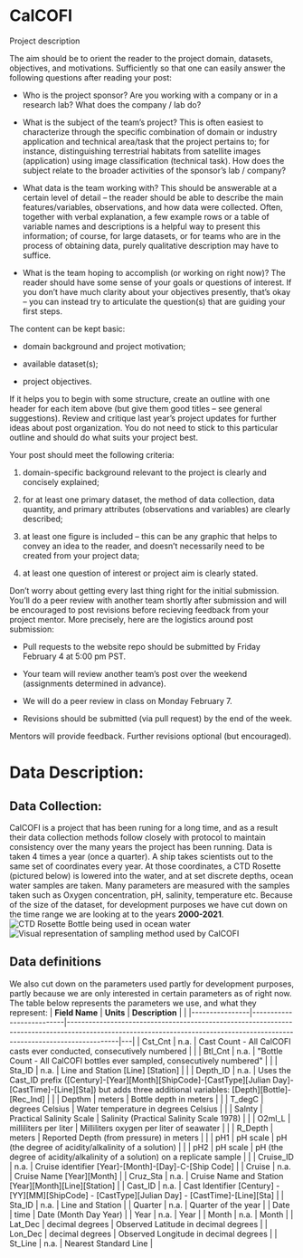 # CalCOFI
Project description

The aim should be to orient the reader to the project domain, datasets, objectives, and motivations. Sufficiently so that one can easily answer the following questions after reading your post:

- Who is the project sponsor? Are you working with a company or in a research lab? What does the company / lab do?

- What is the subject of the team’s project? This is often easiest to characterize through the specific combination of domain or industry application and technical area/task that the project pertains to; for instance, distinguishing terrestrial habitats from satellite images (application) using image classification (technical task). How does the subject relate to the broader activities of the sponsor’s lab / company?

- What data is the team working with? This should be answerable at a certain level of detail – the reader should be able to describe the main features/variables, observations, and how data were collected. Often, together with verbal explanation, a few example rows or a table of variable names and descriptions is a helpful way to present this information; of course, for large datasets, or for teams who are in the process of obtaining data, purely qualitative description may have to suffice.

- What is the team hoping to accomplish (or working on right now)? The reader should have some sense of your goals or questions of interest. If you don’t have much clarity about your objectives presently, that’s okay – you can instead try to articulate the question(s) that are guiding your first steps.

The content can be kept basic:

- domain background and project motivation;

- available dataset(s);

- project objectives.

If it helps you to begin with some structure, create an outline with one header for each item above (but give them good titles – see general suggestions). Review and critique last year’s project updates for further ideas about post organization. You do not need to stick to this particular outline and should do what suits your project best.

Your post should meet the following criteria:

1. domain-specific background relevant to the project is clearly and concisely explained;

2. for at least one primary dataset, the method of data collection, data quantity, and primary attributes (observations and variables) are clearly described;

3. at least one figure is included – this can be any graphic that helps to convey an idea to the reader, and doesn’t necessarily need to be created from your project data;

4. at least one question of interest or project aim is clearly stated.

Don’t worry about getting every last thing right for the initial submission. You’ll do a peer review with another team shortly after submission and will be encouraged to post revisions before recieving feedback from your project mentor. More precisely, here are the logistics around post submission:

- Pull requests to the website repo should be submitted by Friday February 4 at 5:00 pm PST.

- Your team will review another team’s post over the weekend (assignments determined in advance).

- We will do a peer review in class on Monday February 7.

- Revisions should be submitted (via pull request) by the end of the week.

Mentors will provide feedback. Further revisions optional (but encouraged).

# Data Description:
## Data Collection:
CalCOFI is a project that has been runing for a long time, and as a result their data collection methods follow closely with protocol to maintain consistency over the many years the project has been running. Data is taken 4 times a year (once a quarter). A ship takes scientists out to the same set of coordinates every year. At those coordinates, a CTD Rosette (pictured below) is lowered into the water, and at set discrete depths, ocean water samples are taken. Many parameters are measured with the samples taken such as Oxygen concentration, pH, salinity, temperature etc. Because of the size of the dataset, for development purposes we have cut down on the time range we are looking at to the years **2000-2021**.
![CTD Rosette Bottle being used in ocean water](https://wp.calcofi.org/wp/wp-content/uploads/2020/03/1904RL_sta93-50_CTDSurface-1024x770.jpg "CTD Rosette Bottles used to Sample Oceanwater")
![Visual representation of sampling method used by CalCOFI](https://user-images.githubusercontent.com/30590837/149233121-d5e2e83e-b72a-41e5-9e83-00ef40877b43.png "Visual representation of sampling methods")

## Data definitions
We also cut down on the parameters used partly for development purposes, partly because we are only interested in certain parameters as of right now. The table below represents the parameters we use, and what they represent:
| **Field Name** | **Units**                | **Description**                                                                                                                                                          |   |
|----------------|--------------------------|--------------------------------------------------------------------------------------------------------------------------------------------------------------------------|---|
| Cst_Cnt        | n.a.                     | Cast Count - All CalCOFI casts ever conducted, consecutively numbered                                                                                                    |   |
| Btl_Cnt        | n.a.                     | "Bottle Count - All CalCOFI bottles ever sampled, consecutively numbered"                                                                                                |   |
| Sta_ID         | n.a.                     | Line and Station [Line] [Station]                                                                                                                                        |   |
| Depth_ID       | n.a.                     | Uses the Cast_ID prefix ([Century]-[Year][Month][ShipCode]-[CastType][Julian Day]-[CastTime]-[Line][Sta]) but adds three additional variables: [Depth][Bottle]-[Rec_Ind] |   |
| Depthm         | meters                   | Bottle depth in meters                                                                                                                                                   |   |
| T_degC         | degrees Celsius          | Water temperature in degrees Celsius                                                                                                                                     |   |
| Salnty         | Practical Salinity Scale | Salinity (Practical Salinity Scale 1978)                                                                                                                                 |   |
| O2ml_L         | milliliters per liter    | Milliliters oxygen per liter of seawater                                                                                                                                 |   |
| R_Depth        | meters                   | Reported Depth (from pressure) in meters                                                                                                                                 |   |
| pH1            | pH scale                 | pH (the degree of acidity/alkalinity of a solution)                                                                                                                      |   |
| pH2            | pH scale                 | pH (the degree of acidity/alkalinity of a solution) on a replicate sample                                                                                                |   |
| Cruise_ID  | n.a.            | Cruise identifier [Year]-[Month]-[Day]-C-[Ship Code]                                             |
| Cruise     | n.a.            | Cruise Name [Year][Month]                                                                        |
| Cruz_Sta   | n.a.            | Cruise Name and Station [Year][Month][Line][Station]                                             |
| Cast_ID    | n.a.            | Cast Identifier [Century] - [YY][MM][ShipCode] - [CastType][Julian Day] - [CastTime]-[Line][Sta] |
| Sta_ID     | n.a.            | Line and Station                                                                                 |
| Quarter    | n.a.            | Quarter of the year                                                                              |
| Date       | time            | Date (Month Day Year)                                                                            |
| Year       | n.a.            | Year                                                                                             |
| Month      | n.a.            | Month                                                                                            |
| Lat_Dec    | decimal degrees | Observed Latitude in decimal degrees                                                             |
| Lon_Dec    | decimal degrees | Observed Longitude in decimal degrees                                                            |
| St_Line    | n.a.            | Nearest Standard Line                                                                            |


